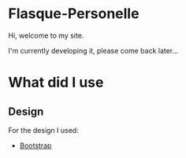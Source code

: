 # Flasque-Personelle

Hi, welcome to my site.

I'm currently developing it, please come back later...



# What did I use
## Design
For the design I used:
* [Bootstrap](https://getbootstrap.com/)